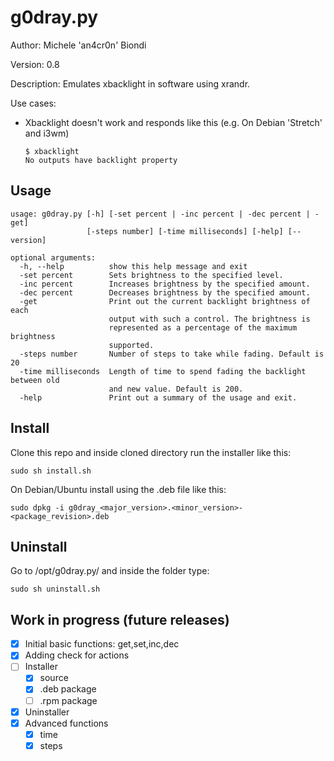 # g0dray.py
Author: Michele 'an4cr0n' Biondi

Version: 0.8

Description: Emulates xbacklight in software using xrandr.

Use cases:
  - Xbacklight doesn't work and responds like this (e.g. On Debian 'Stretch' and i3wm) 
    ```
    $ xbacklight
    No outputs have backlight property
    ```


## Usage
```
usage: g0dray.py [-h] [-set percent | -inc percent | -dec percent | -get]
                 [-steps number] [-time milliseconds] [-help] [--version]

optional arguments:
  -h, --help          show this help message and exit
  -set percent        Sets brightness to the specified level.
  -inc percent        Increases brightness by the specified amount.
  -dec percent        Decreases brightness by the specified amount.
  -get                Print out the current backlight brightness of each
                      output with such a control. The brightness is
                      represented as a percentage of the maximum brightness
                      supported.
  -steps number       Number of steps to take while fading. Default is 20
  -time milliseconds  Length of time to spend fading the backlight between old
                      and new value. Default is 200.
  -help               Print out a summary of the usage and exit.
```

## Install
Clone this repo and inside cloned directory run the installer like this:
```
sudo sh install.sh
```

On Debian/Ubuntu install using the .deb file like this:
```
sudo dpkg -i g0dray_<major_version>.<minor_version>-<package_revision>.deb
```

## Uninstall
Go to /opt/g0dray.py/ and inside the folder type:
```
sudo sh uninstall.sh
```

## Work in progress (future releases)
- [x] Initial basic functions: get,set,inc,dec
- [x] Adding check for actions
- [ ] Installer
  - [x] source
  - [x] .deb package
  - [ ] .rpm package
- [x] Uninstaller
- [x] Advanced functions
  - [x] time
  - [x] steps
